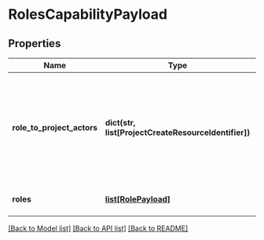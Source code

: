 # RolesCapabilityPayload

## Properties
Name | Type | Description | Notes
------------ | ------------- | ------------- | -------------
**role_to_project_actors** | **dict(str, list[ProjectCreateResourceIdentifier])** | A map of role PCRI (can be ID or REF) to a list of user or group PCRI IDs to associate with the role and project. | [optional] 
**roles** | [**list[RolePayload]**](RolePayload.md) | The list of roles to create. | [optional] 

[[Back to Model list]](../README.md#documentation-for-models) [[Back to API list]](../README.md#documentation-for-api-endpoints) [[Back to README]](../README.md)

